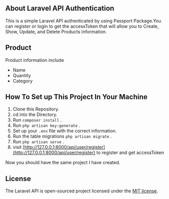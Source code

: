 ## About Laravel API Authentication 
This is a simple Laravel API authenticated by using Passport Package.You can register or login to get the accessToken that will allow you to Create, Show, Update, and Delete Products information.

## Product 
Product information include 

 - Name
 - Quantity 
 - Category


## How To Set up This Project In Your Machine

1. Clone this Repository.
2. cd into the Directory.
3. Run `composer install` .
4. Run `php artisan key:generate` .
5. Set up your `.env` file with the correct information. 
6. Run the table migrations `php artisan migrate` .
7. Run `php artisan serve` .
8. visit [http://127.0.0.1:8000/api/user/register](http://127.0.0.1:8000/api/user/register) to register and get accessToken

Now you should have the same project I have created.


## License

The Laravel API is open-sourced project licensed under the [MIT license](https://opensource.org/licenses/MIT).
